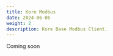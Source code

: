 ```yaml
---
title: Kore Modbus
date: 2024-06-06
weight: 2
description: Kore Base Modbus Client.
---
```

Coming soon